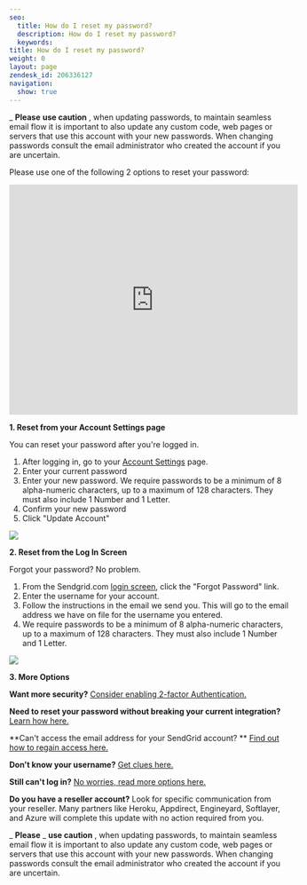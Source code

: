 ```yaml
---
seo:
  title: How do I reset my password?
  description: How do I reset my password?
  keywords:
title: How do I reset my password?
weight: 0
layout: page
zendesk_id: 206336127
navigation:
  show: true
---
```


_ **Please**   **use caution** , when updating passwords, to maintain seamless email flow it is important to also update any custom code, web pages or servers that use this account with your new passwords.  When changing passwords consult the email administrator who created the account if you are uncertain.

Please use one of the following 2 options to reset your password: 

<iframe src="https://www.youtube.com/embed/IWbZyNPhNMg" width="520" height="415" frameborder="0" allowfullscreen=""></iframe>

 

 

**1. Reset from your Account Settings page**

You can reset your password after you're logged in. 

1. After logging in, go to your [Account Settings](https://sendgrid.com/user/account) page.
2. Enter your current password
3. Enter your new password. We require passwords to be a minimum of 8 alpha-numeric characters, up to a maximum of 128 characters. They must also include 1 Number and 1 Letter. 
4. Confirm your new password
5. Click "Update Account" 

![](http://g.recordit.co/T8WfjGWG9k.gif)

 

 

**2. Reset from the Log In Screen**

Forgot your password? No problem. 

1. From the Sendgrid.com  [login screen](https://sendgrid.com/marketing/login), click the "Forgot Password" link.
2. Enter the username for your account. 
3. Follow the instructions in the email we send you. This will go to the email address we have on file for the username you entered. 
4. We require passwords to be a minimum of 8 alpha-numeric characters, up to a maximum of 128 characters. They must also include 1 Number and 1 Letter. 

![]({{root_url}}/images/forgotpassword.gif)

 

 

 

**3. More Options**  

**Want more security?** [Consider enabling 2-factor Authentication.]({{root_url}}/Classroom/Basics/Security/setting_up_2_factor_authentication.html)

**Need to reset your password without breaking your current integration?** [Learn how here.]({{root_url}}/Classroom/Basics/Account/resetting_your_password_without_breaking_current_integrations.html)

**Can't access the email address for your SendGrid account?  ** [Find out how to regain access here.]({{root_url}}/Classroom/Troubleshooting/Account_Administration/cant_access_the_email_address_on_file_for_your_sendgrid_account.html)

**Don't know your username?**   [Get clues here.]({{root_url}}/Classroom/Troubleshooting/Account_Administration/dont_know_your_username.html)

**Still can't log in?** [No worries, read more options here.]({{root_url}}/Classroom/Troubleshooting/Account_Administration/cant_log_in_to_your_account.html)

**Do you have a reseller account?**  Look for specific communication from your reseller.  Many partners like Heroku, Appdirect, Engineyard, Softlayer, and Azure will complete this update with no action required from you.

_ **Please** _  **use caution** , when updating passwords, to maintain seamless email flow it is important to also update any custom code, web pages or servers that use this account with your new passwords.  When changing passwords consult the email administrator who created the account if you are uncertain.
